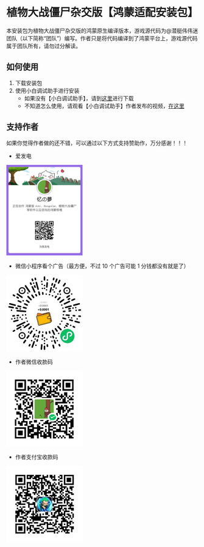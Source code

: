# 植物大战僵尸杂交版【鸿蒙适配安装包】

本安装包为植物大战僵尸杂交版的鸿蒙原生编译版本，游戏源代码为@潜艇伟伟迷团队（以下简称“团队”）编写。作者只是将代码编译到了鸿蒙平台上，游戏源代码属于团队所有，请勿过分解读。

## 如何使用

1. 下载安装包
2. 使用小白调试助手进行安装
   - 如果没有【小白调试助手】，请到[这里](https://github.com/likuai2010/auto-installer)进行下载
   - 不知道怎么使用，请观看【小白调试助手】作者发布的视频，[在这里](https://www.bilibili.com/video/BV1hkZ7YnEMd/?buvid=XU50AEE5B695BF9AE00BE6AF79CAEA66EE864&is_story_h5=false&mid=weM0N4n%2FYYAvdleSFCdMlQ%3D%3D&plat_id=240&share_from=ugc&share_medium=harmony&share_plat=harmony&share_session_id=c5487808-e471-4dde-9d6a-1681b8e94226&share_source=COPY&share_tag=s_i&timestamp=1743409812&unique_k=67qrmk0&up_id=192012667&vd_source=7518296632f68764739d8c7731c2bdc6)

## 支持作者

如果你觉得作者做的还不错，可以通过以下方式支持赞助作，万分感谢！！！

- 爱发电

<img src="./images/afdian.jpg" alt="微信小程序" title="微信小程序" width="200" />

- 微信小程序看个广告（最方便，不过 10 个广告可能 1 分钱都没有就是了）

<img src="./images/wxqrcode.jpg" alt="微信小程序" title="微信小程序" width="200" />

- 作者微信收款码

<img src="./images/wx.png" alt="微信" title="微信" width="200" />

- 作者支付宝收款码

<img src="./images/alipay.jpg" alt="微信" title="微信" width="200" />